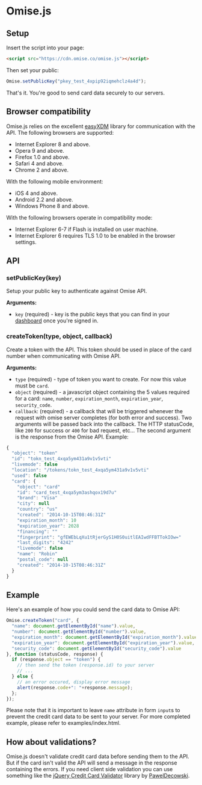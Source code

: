 # Omise.js

## Setup

Insert the script into your page:

```html
<script src="https://cdn.omise.co/omise.js"></script>
```

Then set your public:

```js
Omise.setPublicKey("pkey_test_4xpip92iqmehclz4a4d");
```

That's it. You're good to send card data securely to our servers.

## Browser compatibility

Omise.js relies on the excellent [easyXDM](https://github.com/oyvindkinsey/easyXDM) library for communication with the API. The following browsers are supported:

* Internet Explorer 8 and above.
* Opera 9 and above.
* Firefox 1.0 and above.
* Safari 4 and above.
* Chrome 2 and above.

With the following mobile environment:

* iOS 4 and above.
* Android 2.2 and above.
* Windows Phone 8 and above.

With the following browsers operate in compatibility mode:

* Internet Explorer 6-7 if Flash is installed on user machine.
* Internet Explorer 6 requires TLS 1.0 to be enabled in the browser settings.

## API

### setPublicKey(key)

Setup your public key to authenticate against Omise API.

**Arguments:**

* `key` (required) - key is the public keys that you can find in your [dashboard](https://dashboard.omise.co) once you're signed in.

### createToken(type, object, callback)

Create a token with the API. This token should be used in place of the card number when communicating with Omise API.

**Arguments:**

* `type` (required) - type of token you want to create. For now this value must be `card`.
* `object` (required) - a javascript object containing the 5 values required for a card:  `name`, `number`, `expiration_month`, `expiration_year`, `security_code`.
* `callback`: (required) - a callback that will be triggered whenever the request with omise server completes (for both error and success). Two arguments will be passed back into the callback. The HTTP statusCode, like `200` for success or `400` for bad request, etc... The second argument is the response from the Omise API. Example:

```js
{
  "object": "token"
  "id": "tokn_test_4xqa5ym431a9v1v5vti"
  "livemode": false
  "location": "/tokens/tokn_test_4xqa5ym431a9v1v5vti"
  "used": false
  "card": {
    "object": "card"
    "id": "card_test_4xqa5ym3ashqox19d7u"
    "brand": "Visa"
    "city": null
    "country": "us"
    "created": "2014-10-15T08:46:31Z"
    "expiration_month": 10
    "expiration_year": 2028
    "financing": ""
    "fingerprint": "gfEWEbLqXu1tRjerGyS1H0S0uitlEAIwdFFBTTokIOw="
    "last_digits": "4242"
    "livemode": false
    "name": "Robin"
    "postal_code": null
    "created": "2014-10-15T08:46:31Z"
  }
}
```

## Example

Here's an example of how you could send the card data to Omise API:

```js
Omise.createToken("card", {
  "name": document.getElementById("name").value,
  "number": document.getElementById("number").value,
  "expiration_month": document.getElementById("expiration_month").value,
  "expiration_year": document.getElementById("expiration_year").value,
  "security_code": document.getElementById("security_code").value
}, function (statusCode, response) {
  if (response.object == "token") {
    // then send the token (response.id) to your server
    // ...
  } else {
    // an error occured, display error message
    alert(response.code+": "+response.message);
  };
});
```

Please note that it is important to leave `name` attribute in form `input`s to prevent the credit card data to be sent to your server. For more completed example, please refer to examples/index.html.

## How about validations?

Omise.js doesn't validate credit card data before sending them to the API. But if the card isn't valid the API will send a message in the response containing the errors. If you need client side validation you can use something like the [jQuery Credit Card Validator](http://jquerycreditcardvalidator.com) library by [PawelDecowski](https://github.com/PawelDecowski).
